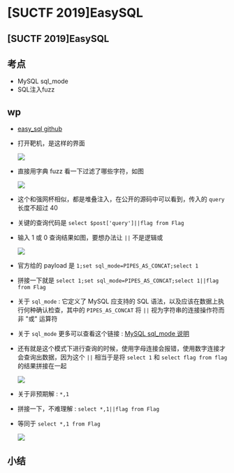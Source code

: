 # \[SUCTF 2019]EasySQL

## \[SUCTF 2019]EasySQL

## 考点

* MySQL sql\_mode
* SQL注入fuzz

## wp

* [easy\_sql github](https://github.com/team-su/SUCTF-2019/tree/master/Web/easy\_sql)
*   打开靶机，是这样的界面

    ![](https://wcgimages.oss-cn-shenzhen.aliyuncs.com/buuoj/su\_ezsql\_1.png)
*   直接用字典 fuzz 看一下过滤了哪些字符，如图

    ![](https://wcgimages.oss-cn-shenzhen.aliyuncs.com/buuoj/su\_ezsql\_2.png)
* 这个和强网杯相似，都是堆叠注入，在公开的源码中可以看到，传入的 `query` 长度不超过 40
* 关键的查询代码是 `select $post['query']||flag from Flag`
*   输入 1 或 0 查询结果如图，要想办法让 `||` 不是逻辑或

    ![](https://wcgimages.oss-cn-shenzhen.aliyuncs.com/buuoj/su\_ezsql\_3.png)
* 官方给的 payload 是 `1;set sql_mode=PIPES_AS_CONCAT;select 1`
* 拼接一下就是 `select 1;set sql_mode=PIPES_AS_CONCAT;select 1||flag from Flag`
* 关于 `sql_mode` : 它定义了 MySQL 应支持的 SQL 语法，以及应该在数据上执行何种确认检查，其中的 `PIPES_AS_CONCAT` 将 `||` 视为字符串的连接操作符而非 "或" 运算符
* 关于 `sql_mode` 更多可以查看这个链接 : [MySQL sql\_mode 说明](https://www.cnblogs.com/piperck/p/9835695.html)
*   还有就是这个模式下进行查询的时候，使用字母连接会报错，使用数字连接才会查询出数据，因为这个 `||` 相当于是将 `select 1` 和 `select flag from flag` 的结果拼接在一起

    ![](https://wcgimages.oss-cn-shenzhen.aliyuncs.com/buuoj/su\_ezsql\_4.png)
* 关于非预期解 : `*,1`
* 拼接一下，不难理解 : `select *,1||flag from Flag`
*   等同于 `select *,1 from Flag`

    ![](https://wcgimages.oss-cn-shenzhen.aliyuncs.com/buuoj/su\_ezsql\_5.png)

## 小结

